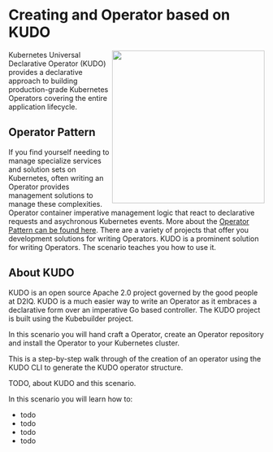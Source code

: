 # Creating and Operator based on KUDO #

<img align="right" src="/javajon/courses/kubernetes-extensibility/kudo/assets/kudo.png" width="300">

Kubernetes Universal Declarative Operator (KUDO) provides a declarative approach to building production-grade Kubernetes Operators covering the entire application lifecycle. 

## Operator Pattern
If you find yourself needing to manage specialize services and solution sets on Kubernetes, often writing an Operator provides management solutions to manage these complexities. Operator container imperative management logic that react to declarative requests and asychronous Kubernetes events. More about the [Operator Pattern can be found here](https://kubernetes.io/docs/concepts/extend-kubernetes/operator/). There are a variety of projects that offer you development solutions for writing Operators. KUDO is a prominent solution for writing Operators. The scenario teaches you how to use it.

## About KUDO

KUDO is an open source Apache 2.0 project governed by the good people at D2IQ. KUDO is a much easier way to write an Operator as it embraces a declarative form over an imperative Go based controller. The KUDO project is built using the Kubebuilder project.

In this scenario you will hand craft a Operator, create an Operator repository and install the Operator to your Kubernetes cluster.

This is a step-by-step walk through of the creation of an operator using the KUDO CLI to generate the KUDO operator structure.

TODO, about KUDO and this scenario.

In this scenario you will learn how to:

- todo
- todo
- todo
- todo
